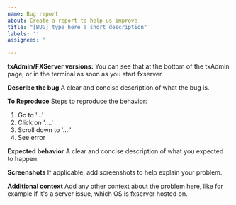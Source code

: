 ```yaml
---
name: Bug report
about: Create a report to help us improve
title: "[BUG] type here a short description"
labels: ''
assignees: ''

---
```


**txAdmin/FXServer versions:**
You can see that at the bottom of the txAdmin page, or in the terminal as soon as you start fxserver.  
  
**Describe the bug**
A clear and concise description of what the bug is.

**To Reproduce**
Steps to reproduce the behavior:
1. Go to '...'
2. Click on '....'
3. Scroll down to '....'
4. See error

**Expected behavior**
A clear and concise description of what you expected to happen.

**Screenshots**
If applicable, add screenshots to help explain your problem.

**Additional context**
Add any other context about the problem here, like for example if it's a server issue, which OS is fxserver hosted on.
